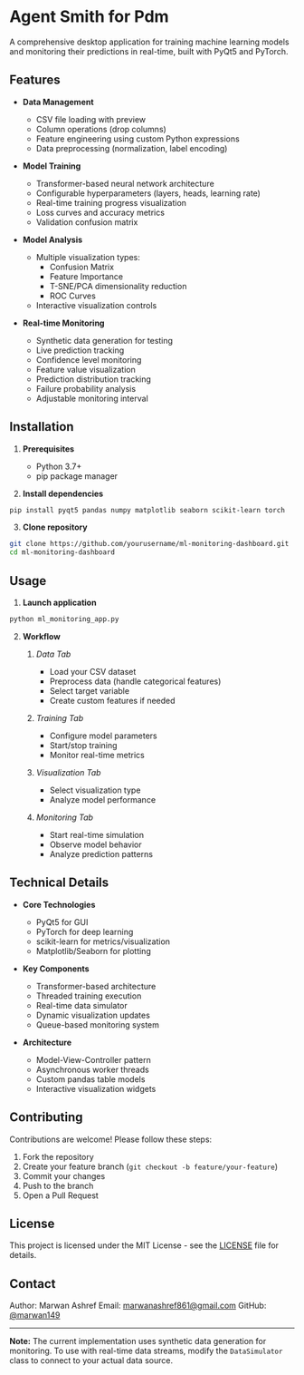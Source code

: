 # Agent Smith for Pdm 

A comprehensive desktop application for training machine learning models and monitoring their predictions in real-time, built with PyQt5 and PyTorch.

## Features

- **Data Management**
  - CSV file loading with preview
  - Column operations (drop columns)
  - Feature engineering using custom Python expressions
  - Data preprocessing (normalization, label encoding)

- **Model Training**
  - Transformer-based neural network architecture
  - Configurable hyperparameters (layers, heads, learning rate)
  - Real-time training progress visualization
  - Loss curves and accuracy metrics
  - Validation confusion matrix

- **Model Analysis**
  - Multiple visualization types:
    - Confusion Matrix
    - Feature Importance
    - T-SNE/PCA dimensionality reduction
    - ROC Curves
  - Interactive visualization controls

- **Real-time Monitoring**
  - Synthetic data generation for testing
  - Live prediction tracking
  - Confidence level monitoring
  - Feature value visualization
  - Prediction distribution tracking
  - Failure probability analysis
  - Adjustable monitoring interval

## Installation

1. **Prerequisites**
   - Python 3.7+
   - pip package manager

2. **Install dependencies**
```bash
pip install pyqt5 pandas numpy matplotlib seaborn scikit-learn torch
```

3. **Clone repository**
```bash
git clone https://github.com/yourusername/ml-monitoring-dashboard.git
cd ml-monitoring-dashboard
```

## Usage

1. **Launch application**
```bash
python ml_monitoring_app.py
```

2. **Workflow**
   1. *Data Tab*
      - Load your CSV dataset
      - Preprocess data (handle categorical features)
      - Select target variable
      - Create custom features if needed
   
   2. *Training Tab*
      - Configure model parameters
      - Start/stop training
      - Monitor real-time metrics
   
   3. *Visualization Tab*
      - Select visualization type
      - Analyze model performance
   
   4. *Monitoring Tab*
      - Start real-time simulation
      - Observe model behavior
      - Analyze prediction patterns

## Technical Details

- **Core Technologies**
  - PyQt5 for GUI
  - PyTorch for deep learning
  - scikit-learn for metrics/visualization
  - Matplotlib/Seaborn for plotting

- **Key Components**
  - Transformer-based architecture
  - Threaded training execution
  - Real-time data simulator
  - Dynamic visualization updates
  - Queue-based monitoring system

- **Architecture**
  - Model-View-Controller pattern
  - Asynchronous worker threads
  - Custom pandas table models
  - Interactive visualization widgets

## Contributing

Contributions are welcome! Please follow these steps:
1. Fork the repository
2. Create your feature branch (`git checkout -b feature/your-feature`)
3. Commit your changes
4. Push to the branch
5. Open a Pull Request

## License

This project is licensed under the MIT License - see the [LICENSE](LICENSE) file for details.

## Contact

Author: Marwan Ashref 
Email: marwanashref861@gmail.com
GitHub: [@marwan149](https://github.com/marwan149)

---

**Note:** The current implementation uses synthetic data generation for monitoring. To use with real-time data streams, modify the `DataSimulator` class to connect to your actual data source.
